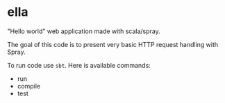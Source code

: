ella
====

"Hello world" web application made with scala/spray.

The goal of this code is to present very basic HTTP request handling with Spray. 

To run code use `sbt`. Here is available commands:

* run
* compile
* test


